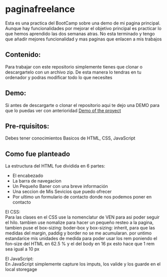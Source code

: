 # paginafreelance

Esta es una practica del BootCamp sobre una demo de mi pagina principal. Aunque hay funcionalidades por mejorar el objetivo principal es practicar lo que hemos aprendido las dos semanas atras. No esta terminado y tengo que añadir mejores funcionalidad  y mas paginas que enlacen a mis trabajos 

## Contenido:

Para trabajar con este repositorio simplemente tienes que clonar o descargartelo con un archivo zip. De esta manera lo tendras en tu ordenador y podras modificar todo lo que necesites 

## Demo:

Si antes de descargarte o clonar el repositorio aqui te dejo una DEMO para que lo puedas ver con anterioridad 
[Demo of the proyect](https://manuemendoza.github.io/paginafreelance/#)

## Pre-rquisitos:

Debes tener conocimientos Basicos de HTML, CSS, JavaScript
## Como fue planteado

La estructura del HTML fue dividida en 6 partes:

* El encabezado 
* La barra de navegacion
* Un Pequeño Baner con una breve información
* Una seccion de Mis Sevicios que puedo ofrecer 
* Por ultimo un formulario de contacto donde nos podemos poner en contacto

El CSS:
<br>
Para las clases en el CSS use la nomenclatur de VEN para asi poder seguir el hilo. 
tambien use nomalize para hacer un pequeño resteo a la pagina, tambien puse el box-sizing: boder-box y box-sizing: inherit, para que las medidas del margin, paddig  y border no se me acumularan. por untimo estandarice mis unidades de medida para poder usar los rem poniendo el fon-size del HTML en 62.5 % y el del body en 16 px esto hace que 1 rem sea igual a 10 px

El JavaScript:
<br>
En JavaScript simplemente capture los imputs, los valide y los guarde en el local storegage